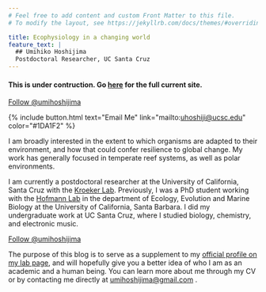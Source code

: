 ```yaml
---
# Feel free to add content and custom Front Matter to this file.
# To modify the layout, see https://jekyllrb.com/docs/themes/#overriding-theme-defaults

title: Ecophysiology in a changing world
feature_text: |
  ## Umihiko Hoshijima
  Postdoctoral Researcher, UC Santa Cruz
---
```


#### This is under contruction. Go [here](www.hoshijima.org) for the full current site. 


<a href="https://twitter.com/umihoshijima?ref_src=twsrc%5Etfw" class="twitter-follow-button" data-show-count="false">Follow @umihoshijima</a><script async src="https://platform.twitter.com/widgets.js" charset="utf-8"></script>

 {% include button.html text="Email Me" link="mailto:uhoshiji@ucsc.edu" color="#1DA1F2" %}

I am broadly interested in the extent to which organisms are adapted to their environment, and how that could confer resilience to global change. My work has generally focused in temperate reef systems, as well as polar environments.

I am currently a postdoctoral researcher at the University of California, Santa Cruz with the [Kroeker Lab](http://kristy-kroeker.squarespace.com/). Previously, I was a PhD student working with the [Hofmann Lab](http://www.hofmannlab.com/) in the department of Ecology, Evolution and Marine Biology at the University of California, Santa Barbara. I did my undergraduate work at UC Santa Cruz, where I studied biology, chemistry, and electronic music.

<a href="https://twitter.com/umihoshijima?ref_src=twsrc%5Etfw" class="twitter-follow-button" data-show-count="false">Follow @umihoshijima</a><script async src="https://platform.twitter.com/widgets.js" charset="utf-8"></script>

The purpose of this blog is to serve as a supplement to my [official profile on my lab page](http://kristy-kroeker.squarespace.com/people-1/), and will hopefully give you a better idea of who I am as an academic and a human being. You can learn more about me through my CV or by contacting me directly at <umihoshijima@gmail.com> .
